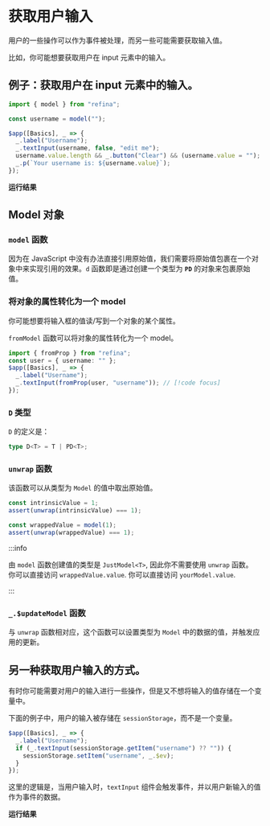 <script setup>
import BasicInputVue from "snippets/basic-input.vue";
import InputEventVue from "snippets/input-event.vue";
</script>

# 获取用户输入

用户的一些操作可以作为事件被处理，而另一些可能需要获取输入值。

比如，你可能想要获取用户在 input 元素中的输入。

## 例子：获取用户在 input 元素中的输入。

```ts
import { model } from "refina";

const username = model("");

$app([Basics], _ => {
  _.label("Username");
  _.textInput(username, false, "edit me");
  username.value.length && _.button("Clear") && (username.value = "");
  _.p(`Your username is: ${username.value}`);
});
```

**运行结果**

<BasicInputVue />

## Model 对象

### `model` 函数

因为在 JavaScript 中没有办法直接引用原始值，我们需要将原始值包裹在一个对象中来实现引用的效果。`d` 函数即是通过创建一个类型为 **`PD`** 的对象来包裹原始值。

### 将对象的属性转化为一个 model

你可能想要将输入框的值读/写到一个对象的某个属性。

`fromModel` 函数可以将对象的属性转化为一个 model。

```ts
import { fromProp } from "refina";
const user = { username: "" };
$app([Basics], _ => {
  _.label("Username");
  _.textInput(fromProp(user, "username")); // [!code focus]
});
```

### `D` 类型

`D` 的定义是：

```ts
type D<T> = T | PD<T>;
```

### `unwrap` 函数

该函数可以从类型为 `Model` 的值中取出原始值。

```ts
const intrinsicValue = 1;
assert(unwrap(intrinsicValue) === 1);

const wrappedValue = model(1);
assert(unwrap(wrappedValue) === 1);
```

:::info

由 `model` 函数创建值的类型是 `JustModel<T>`, 因此你不需要使用 `unwrap` 函数。 你可以直接访问 `wrappedValue.value`. 你可以直接访问 `yourModel.value`.

:::

### `_.$updateModel` 函数

与 `unwrap` 函数相对应，这个函数可以设置类型为 `Model` 中的数据的值，并触发应用的更新。

## 另一种获取用户输入的方式。

有时你可能需要对用户的输入进行一些操作，但是又不想将输入的值存储在一个变量中。

下面的例子中，用户的输入被存储在 `sessionStorage`，而不是一个变量。

```ts
$app([Basics], _ => {
  _.label("Username");
  if (_.textInput(sessionStorage.getItem("username") ?? "")) {
    sessionStorage.setItem("username", _.$ev);
  }
});
```

这里的逻辑是，当用户输入时，`textInput` 组件会触发事件，并以用户新输入的值作为事件的数据。

**运行结果**

<InputEventVue />
